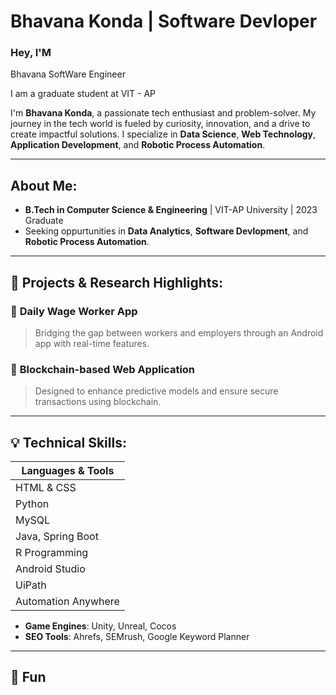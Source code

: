 #  Bhavana Konda | Software Devloper

### Hey, I'M
Bhavana 
SoftWare Engineer

I am a graduate student at VIT - AP

I'm **Bhavana Konda**, a passionate tech enthusiast and problem-solver. My journey in the tech world is fueled by curiosity, innovation, and a drive to create impactful solutions. I specialize in **Data Science**, **Web Technology**, **Application Development**, and **Robotic Process Automation**.

---

##  About Me:
-  **B.Tech in Computer Science & Engineering** | VIT-AP University | 2023 Graduate
-  Seeking oppurtunities in **Data Analytics**, **Software Devlopment**, and **Robotic Process Automation**.

---

## 🔨 Projects & Research Highlights:
### 🔑 **Daily Wage Worker App**
> Bridging the gap between workers and employers through an Android app with real-time features.

### 🔗 **Blockchain-based Web Application**
> Designed to enhance predictive models and ensure secure transactions using blockchain.

---

## 💡 Technical Skills:
| **Languages & Tools**   
|--------------------------
| HTML & CSS              
| Python               
| MySQL                  
| Java, Spring Boot   
| R Programming           
| Android Studio          
| UiPath                  
| Automation Anywhere      


- **Game Engines**: Unity, Unreal, Cocos
- **SEO Tools**: Ahrefs, SEMrush, Google Keyword Planner

---

## 🌟 Fun
